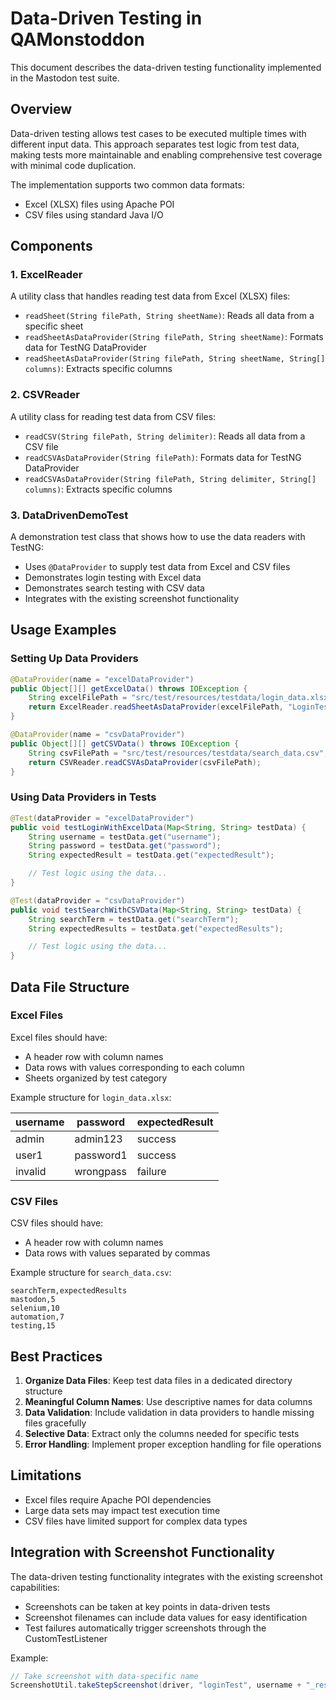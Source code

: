 # Data-Driven Testing in QAMonstoddon

This document describes the data-driven testing functionality implemented in the Mastodon test suite.

## Overview

Data-driven testing allows test cases to be executed multiple times with different input data. This approach separates test logic from test data, making tests more maintainable and enabling comprehensive test coverage with minimal code duplication.

The implementation supports two common data formats:

- Excel (XLSX) files using Apache POI
- CSV files using standard Java I/O

## Components

### 1. ExcelReader

A utility class that handles reading test data from Excel (XLSX) files:

- `readSheet(String filePath, String sheetName)`: Reads all data from a specific sheet
- `readSheetAsDataProvider(String filePath, String sheetName)`: Formats data for TestNG DataProvider
- `readSheetAsDataProvider(String filePath, String sheetName, String[] columns)`: Extracts specific columns

### 2. CSVReader

A utility class for reading test data from CSV files:

- `readCSV(String filePath, String delimiter)`: Reads all data from a CSV file
- `readCSVAsDataProvider(String filePath)`: Formats data for TestNG DataProvider
- `readCSVAsDataProvider(String filePath, String delimiter, String[] columns)`: Extracts specific columns

### 3. DataDrivenDemoTest

A demonstration test class that shows how to use the data readers with TestNG:

- Uses `@DataProvider` to supply test data from Excel and CSV files
- Demonstrates login testing with Excel data
- Demonstrates search testing with CSV data
- Integrates with the existing screenshot functionality

## Usage Examples

### Setting Up Data Providers

```java
@DataProvider(name = "excelDataProvider")
public Object[][] getExcelData() throws IOException {
    String excelFilePath = "src/test/resources/testdata/login_data.xlsx";
    return ExcelReader.readSheetAsDataProvider(excelFilePath, "LoginTests");
}

@DataProvider(name = "csvDataProvider")
public Object[][] getCSVData() throws IOException {
    String csvFilePath = "src/test/resources/testdata/search_data.csv";
    return CSVReader.readCSVAsDataProvider(csvFilePath);
}
```

### Using Data Providers in Tests

```java
@Test(dataProvider = "excelDataProvider")
public void testLoginWithExcelData(Map<String, String> testData) {
    String username = testData.get("username");
    String password = testData.get("password");
    String expectedResult = testData.get("expectedResult");

    // Test logic using the data...
}

@Test(dataProvider = "csvDataProvider")
public void testSearchWithCSVData(Map<String, String> testData) {
    String searchTerm = testData.get("searchTerm");
    String expectedResults = testData.get("expectedResults");

    // Test logic using the data...
}
```

## Data File Structure

### Excel Files

Excel files should have:

- A header row with column names
- Data rows with values corresponding to each column
- Sheets organized by test category

Example structure for `login_data.xlsx`:

| username | password  | expectedResult |
| -------- | --------- | -------------- |
| admin    | admin123  | success        |
| user1    | password1 | success        |
| invalid  | wrongpass | failure        |

### CSV Files

CSV files should have:

- A header row with column names
- Data rows with values separated by commas

Example structure for `search_data.csv`:

```
searchTerm,expectedResults
mastodon,5
selenium,10
automation,7
testing,15
```

## Best Practices

1. **Organize Data Files**: Keep test data files in a dedicated directory structure
2. **Meaningful Column Names**: Use descriptive names for data columns
3. **Data Validation**: Include validation in data providers to handle missing files gracefully
4. **Selective Data**: Extract only the columns needed for specific tests
5. **Error Handling**: Implement proper exception handling for file operations

## Limitations

- Excel files require Apache POI dependencies
- Large data sets may impact test execution time
- CSV files have limited support for complex data types

## Integration with Screenshot Functionality

The data-driven testing functionality integrates with the existing screenshot capabilities:

- Screenshots can be taken at key points in data-driven tests
- Screenshot filenames can include data values for easy identification
- Test failures automatically trigger screenshots through the CustomTestListener

Example:

```java
// Take screenshot with data-specific name
ScreenshotUtil.takeStepScreenshot(driver, "loginTest", username + "_result");
```

